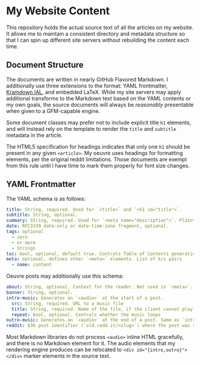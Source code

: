 # My Website Content

This repository holds the actual source text of all the articles on my website.
It allows me to maintain a consistent directory and metadata structure so that I
can spin up different site servers without rebuilding the content each time.

## Document Structure

The documents are written in nearly GitHub Flavored Markdown. I additionally use
three extensions to the format: YAML frontmatter, [Kramdown IAL], and embedded
LaTeX. While my site servers may apply additional transforms to the Markdown
text based on the YAML contents or my own goals, the source documents will
always be *reasonably* presentable when given to a GFM-capable engine.

Some document classes may prefer not to include explicit title `h1` elements,
and will instead rely on the template to render the `title` and `subtitle`
metadata in the article.

The HTML5 specification for headings indicates that only one `h1` should be
present in any given `<article>`. My oeuvre uses headings for formatting
elements, per the original reddit limitations. Those documents are exempt from
this rule until I have time to mark them properly for font size changes.

## YAML Frontmatter

The YAML schema is as follows:

```yaml
title: String, required. Used for `<title>` and `<h1 id="title">`.
subtitle: String, optional.
summary: String, required. Used for `<meta name="description">`. Plaintext.
date: RFC3339 date-only or date-time-zone fragment, optional.
tags: optional
  - zero
  - or more
  - Strings
toc: bool, optional, default true. Controls Table of Contents generation.
meta: optional, defines other `<meta>` elements. List of k/v pairs
  - name: content
```

Oeuvre posts may additionally use this schema:

```yaml
about: String, optional. Context for the reader. Not used in `<meta>`. Markdown.
banner: String, optional.
intro-music: Generates an `<audio>` at the start of a post.
  src: String, required. URL to a music file
  title: String, required. Name of the file, if the client cannot play it
  repeat: bool, optional. Controls whether the music loops
outro-music: Generates an `<audio>` at the end of a post. Same as `intro-music`
reddit: b36 post identifier (`old.redd.it/<slug>`) where the post was shared.
```

Most Markdown libraries do not process `<audio>` inline HTML gracefully, and
there is no Markdown element for it. The audio elements that my rendering engine
produces can be relocated to `<div id="{intro,outro}"></div>` marker elements in
the source text.

[Kramdown IAL]: https://kramdown.gettalong.org/syntax.html#inline-attribute-lists "Kramdown inline attribute lists"
